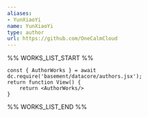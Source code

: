 ```yaml
---
aliases:
- YunXiaoYi
name: YunXiaoYi
type: author
url: https://github.com/OneCalmCloud
---
```



%% WORKS_LIST_START %%

```datacorejsx
const { AuthorWorks } = await dc.require('basement/datacore/authors.jsx');
return function View() {
    return <AuthorWorks/>
}
```
%% WORKS_LIST_END %%